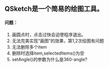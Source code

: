 ## QSketch是一个简易的绘图工具。

#### 问题：
1. 画圆点时，点击过快会迫使程序退出。
2. 无法完美实现“画图”的效果，第1,2次绘图有问题
3. 无法删除多个item
4. 删除时选择item,selectedItems()为空
5. setAngle()的参数为什么是360-angle?